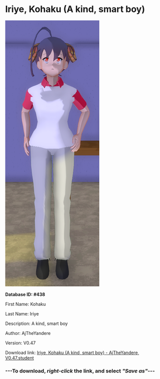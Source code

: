 # Iriye, Kohaku (A kind, smart boy)

<img src="https://raw.githubusercontent.com/Arbiter1223/Daigaku-Gurashi-Custom-Students/master/Students/Files/Iriye%2C%20Kohaku%20(A%20kind%2C%20smart%20boy).png" title="Iriye, Kohaku (A kind, smart boy) - AjTheYandere, V0.47">

**Database ID: #438**

First Name: Kohaku

Last Name: Iriye

Description: A kind, smart boy

Author: AjTheYandere

Version: V0.47

Download link: <a href="https://raw.githubusercontent.com/Arbiter1223/Daigaku-Gurashi-Custom-Students/master/Students/Files/Iriye%2C%20Kohaku%20(A%20kind%2C%20smart%20boy)%20-%20AjTheYandere%2C%20V0.47.student">Iriye, Kohaku (A kind, smart boy) - AjTheYandere, V0.47.student</a>

### ---**To download, _right-click_ the link, and select _"Save as"_**---
